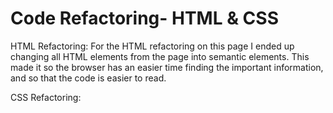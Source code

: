 # Code Refactoring- HTML & CSS

HTML Refactoring:
For the HTML refactoring on this page I ended up changing all HTML elements from the page into semantic elements. This made it so the browser has an easier time finding the important information, and so that the code is easier to read.

CSS Refactoring:
